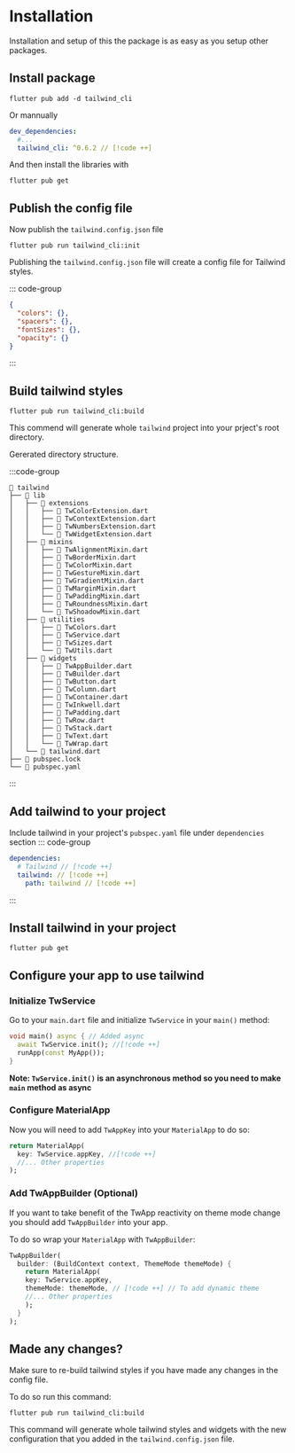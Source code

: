 # Installation

Installation and setup of this the package is as easy as you setup other packages.

## Install package

```shell
flutter pub add -d tailwind_cli
```

Or mannually

```yaml
dev_dependencies:
  #...
  tailwind_cli: ^0.6.2 // [!code ++]
```

And then install the libraries with

```shell
flutter pub get
```

## Publish the config file

Now publish the `tailwind.config.json` file

```shell
flutter pub run tailwind_cli:init
```

Publishing the `tailwind.config.json` file will create a config file for Tailwind styles.

::: code-group

```json [tailwind.config.json]
{
  "colors": {},
  "spacers": {},
  "fontSizes": {},
  "opacity": {}
}
```

:::

## Build tailwind styles

```shell
flutter pub run tailwind_cli:build
```

This commend will generate whole `tailwind` project into your prject's root directory.

Gererated directory structure.

:::code-group

```txt[Tailwind project's directory structure]
📂 tailwind
├── 📂 lib
│   ├── 📂 extensions
│   │   ├── 📄 TwColorExtension.dart
│   │   ├── 📄 TwContextExtension.dart
│   │   ├── 📄 TwNumbersExtension.dart
│   │   └── 📄 TwWidgetExtension.dart
│   ├── 📂 mixins
│   │   ├── 📄 TwAlignmentMixin.dart
│   │   ├── 📄 TwBorderMixin.dart
│   │   ├── 📄 TwColorMixin.dart
│   │   ├── 📄 TwGestureMixin.dart
│   │   ├── 📄 TwGradientMixin.dart
│   │   ├── 📄 TwMarginMixin.dart
│   │   ├── 📄 TwPaddingMixin.dart
│   │   ├── 📄 TwRoundnessMixin.dart
│   │   └── 📄 TwShoadowMixin.dart
│   ├── 📂 utilities
│   │   ├── 📄 TwColors.dart
│   │   ├── 📄 TwService.dart
│   │   ├── 📄 TwSizes.dart
│   │   └── 📄 TwUtils.dart
│   ├── 📂 widgets
│   │   ├── 📄 TwAppBuilder.dart
│   │   ├── 📄 TwBuilder.dart
│   │   ├── 📄 TwButton.dart
│   │   ├── 📄 TwColumn.dart
│   │   ├── 📄 TwContainer.dart
│   │   ├── 📄 TwInkwell.dart
│   │   ├── 📄 TwPadding.dart
│   │   ├── 📄 TwRow.dart
│   │   ├── 📄 TwStack.dart
│   │   ├── 📄 TwText.dart
│   │   └── 📄 TwWrap.dart
│   └── 📄 tailwind.dart
├── 📄 pubspec.lock
└── 📄 pubspec.yaml
```

:::

## Add tailwind to your project

Include tailwind in your project's `pubspec.yaml` file under `dependencies` section
::: code-group

```yaml [pubspec.yaml]
dependencies:
  # Tailwind // [!code ++]
  tailwind: // [!code ++]
    path: tailwind // [!code ++]
```

:::

## Install tailwind in your project

```shell
flutter pub get
```

## Configure your app to use tailwind

### Initialize TwService

Go to your `main.dart` file and initialize `TwService` in your `main()` method:

```dart
void main() async { // Added async
  await TwService.init(); //[!code ++]
  runApp(const MyApp());
}
```

**Note: `TwService.init()` is an asynchronous method so you need to make `main` method as async**

### Configure MaterialApp

Now you will need to add `TwAppKey` into your `MaterialApp` to do so:

```dart
return MaterialApp(
  key: TwService.appKey, //[!code ++]
  //... Other properties
);
```

### Add TwAppBuilder (Optional)

If you want to take benefit of the TwApp reactivity on theme mode change you should add `TwAppBuilder` into your app.

To do so wrap your `MaterialApp` with `TwAppBuilder`:

```dart
TwAppBuilder(
  builder: (BuildContext context, ThemeMode themeMode) {
    return MaterialApp(
    key: TwService.appKey,
    themeMode: themeMode, // [!code ++] // To add dynamic theme
    //... Other properties
    );
  }
);
```

## Made any changes?

Make sure to re-build tailwind styles if you have made any changes in the config file.

To do so run this command:

```shell
flutter pub run tailwind_cli:build
```

This command will generate whole tailwind styles and widgets with the new configuration that you added in the `tailwind.config.json` file.
